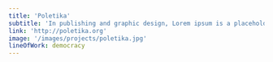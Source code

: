 ```yaml
---
title: 'Poletika'
subtitle: 'In publishing and graphic design, Lorem ipsum is a placeholder text'
link: 'http://poletika.org'
image: '/images/projects/poletika.jpg'
lineOfWork: democracy
---
```

